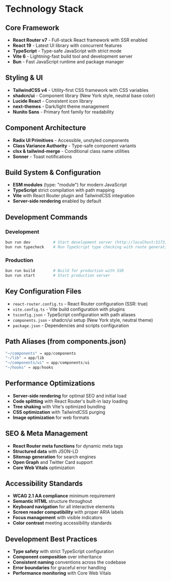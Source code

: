 # Technology Stack

## Core Framework
- **React Router v7** - Full-stack React framework with SSR enabled
- **React 19** - Latest UI library with concurrent features
- **TypeScript** - Type-safe JavaScript with strict mode
- **Vite 6** - Lightning-fast build tool and development server
- **Bun** - Fast JavaScript runtime and package manager

## Styling & UI
- **TailwindCSS v4** - Utility-first CSS framework with CSS variables
- **shadcn/ui** - Component library (New York style, neutral base color)
- **Lucide React** - Consistent icon library
- **next-themes** - Dark/light theme management
- **Nunito Sans** - Primary font family for readability

## Component Architecture
- **Radix UI Primitives** - Accessible, unstyled components
- **Class Variance Authority** - Type-safe component variants
- **clsx & tailwind-merge** - Conditional class name utilities
- **Sonner** - Toast notifications

## Build System & Configuration
- **ESM modules** (type: "module") for modern JavaScript
- **TypeScript** strict compilation with path mapping
- **Vite** with React Router plugin and TailwindCSS integration
- **Server-side rendering** enabled by default

## Development Commands

### Development
```bash
bun run dev          # Start development server (http://localhost:5173)
bun run typecheck    # Run TypeScript type checking with route generation
```

### Production
```bash
bun run build        # Build for production with SSR
bun run start        # Start production server
```

## Key Configuration Files
- `react-router.config.ts` - React Router configuration (SSR: true)
- `vite.config.ts` - Vite build configuration with plugins
- `tsconfig.json` - TypeScript configuration with path aliases
- `components.json` - shadcn/ui setup (New York style, neutral theme)
- `package.json` - Dependencies and scripts configuration

## Path Aliases (from components.json)
```typescript
"~/components" → app/components
"~/lib" → app/lib  
"~/components/ui" → app/components/ui
"~/hooks" → app/hooks
```

## Performance Optimizations
- **Server-side rendering** for optimal SEO and initial load
- **Code splitting** with React Router's built-in lazy loading
- **Tree shaking** with Vite's optimized bundling
- **CSS optimization** with TailwindCSS purging
- **Image optimization** for web formats

## SEO & Meta Management
- **React Router meta functions** for dynamic meta tags
- **Structured data** with JSON-LD
- **Sitemap generation** for search engines
- **Open Graph** and Twitter Card support
- **Core Web Vitals** optimization

## Accessibility Standards
- **WCAG 2.1 AA compliance** minimum requirement
- **Semantic HTML** structure throughout
- **Keyboard navigation** for all interactive elements
- **Screen reader compatibility** with proper ARIA labels
- **Focus management** with visible indicators
- **Color contrast** meeting accessibility standards

## Development Best Practices
- **Type safety** with strict TypeScript configuration
- **Component composition** over inheritance
- **Consistent naming** conventions across the codebase
- **Error boundaries** for graceful error handling
- **Performance monitoring** with Core Web Vitals